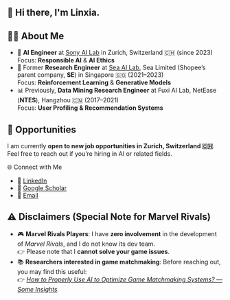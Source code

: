 ## 👋 Hi there, I'm Linxia.

## 👨‍💻 About Me
- 🔬 **AI Engineer** at [Sony AI Lab](https://github.com/sony) in Zurich, Switzerland 🇨🇭 (since 2023)  
  Focus: **Responsible AI** & **AI Ethics**
- 🧠 Former **Research Engineer** at [Sea AI Lab](https://github.com/sea-ai-lab), Sea Limited (Shopee’s parent company, **SE**) in Singapore 🇸🇬 (2021–2023)  
  Focus: **Reinforcement Learning** & **Generative Models**
- 📊 Previously, **Data Mining Research Engineer** at Fuxi AI Lab, NetEase (**NTES**), Hangzhou 🇨🇳 (2017–2021)  
  Focus: **User Profiling & Recommendation Systems**


## 🚀 Opportunities
I am currently **open to new job opportunities in Zurich, Switzerland 🇨🇭**.  
Feel free to reach out if you’re hiring in AI or related fields.  

🌐 Connect with Me
- 💼 [LinkedIn](https://www.linkedin.com/in/linxiagong)  
- 📝 [Google Scholar](https://scholar.google.com/citations?user=1SzEfqAAAAAJ)  
- 📧 [Email](linxiagong@gmail.com)  

## ⚠️ Disclaimers (Special Note for Marvel Rivals)
- 🎮 **Marvel Rivals Players**: I have **zero involvement** in the development of *Marvel Rivals*, and I do not know its dev team.  
  👉 Please note that I **cannot solve your game issues**.  
- 📚 **Researchers interested in game matchmaking**: Before reaching out, you may find this useful:  
  👉 [*How to Properly Use AI to Optimize Game Matchmaking Systems? — Some Insights*](https://linxiagong.github.io/posts/matchmaking2021/)  


<!--
**linxiagong/linxiagong** is a ✨ _special_ ✨ repository because its `README.md` (this file) appears on your GitHub profile.

Here are some ideas to get you started:

- 🔭 I’m currently working on ...
- 🌱 I’m currently learning ...
- 👯 I’m looking to collaborate on ...
- 🤔 I’m looking for help with ...
- 💬 Ask me about ...
- 📫 How to reach me: ...
- 😄 Pronouns: ...
- ⚡ Fun fact: ...
-->
